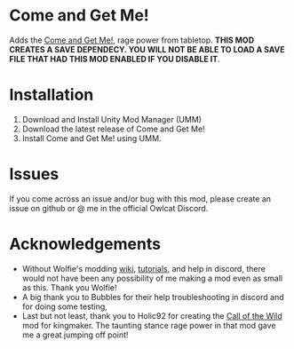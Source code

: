 # Come and Get Me!

Adds the [Come and Get Me!](https://www.d20pfsrd.com/classes/core-classes/barbarian/rage-powers/paizo-rage-powers/come-and-get-me-ex/), rage power from tabletop. **THIS MOD CREATES A SAVE DEPENDECY. YOU WILL NOT BE ABLE TO LOAD A SAVE FILE THAT HAD THIS MOD ENABLED IF YOU DISABLE IT**.


# Installation

1. Download and Install Unity Mod Manager (UMM)
2. Download the latest release of Come and Get Me!
3. Install Come and Get Me! using UMM.

# Issues

If you come across an issue and/or bug with this mod, please create an issue on github or @ me in the official Owlcat Discord.

# Acknowledgements

* Without Wolfie's modding [wiki](https://github.com/WittleWolfie/OwlcatModdingWiki/wiki), [tutorials](https://wittlewolfie.github.io/WW-Blueprint-Core/articles/intro.html), and help in discord, there would not have been any possibility of me making a mod even as small as this. Thank you Wolfie!
* A big thank you to Bubbles for their help troubleshooting in discord and for doing some testing,
* Last but not least, thank you to Holic92 for creating the [Call of the Wild](https://www.nexusmods.com/pathfinderkingmaker/mods/112) mod for kingmaker. The taunting stance rage power in that mod gave me a great jumping off point!
